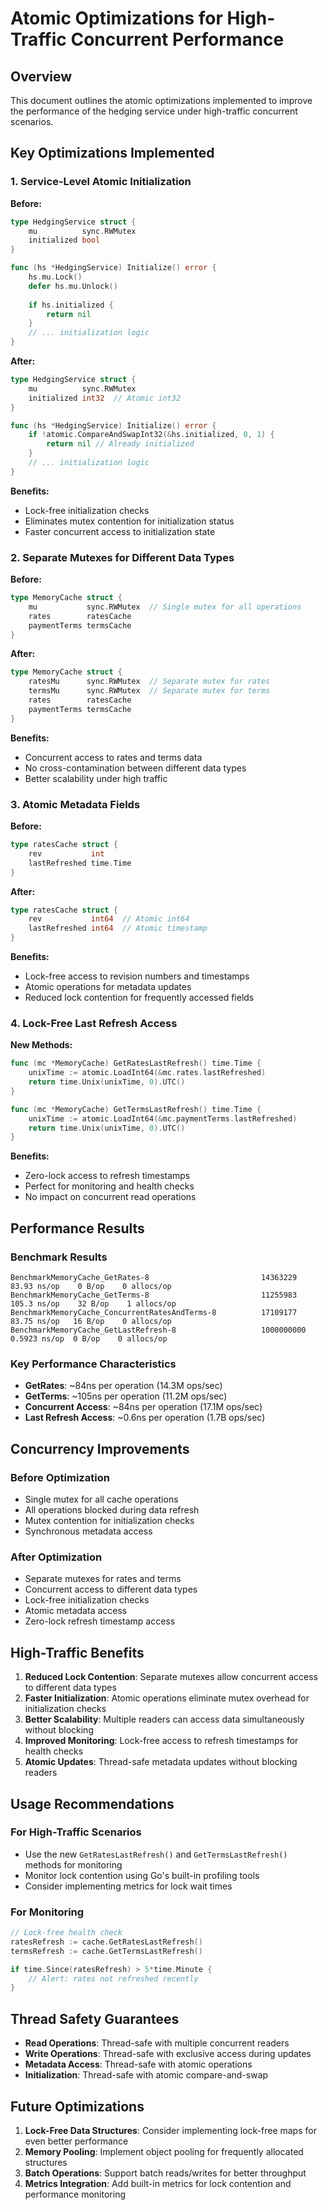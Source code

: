 # Atomic Optimizations for High-Traffic Concurrent Performance

## Overview
This document outlines the atomic optimizations implemented to improve the performance of the hedging service under high-traffic concurrent scenarios.

## Key Optimizations Implemented

### 1. Service-Level Atomic Initialization
**Before:**
```go
type HedgingService struct {
    mu          sync.RWMutex
    initialized bool
}

func (hs *HedgingService) Initialize() error {
    hs.mu.Lock()
    defer hs.mu.Unlock()
    
    if hs.initialized {
        return nil
    }
    // ... initialization logic
}
```

**After:**
```go
type HedgingService struct {
    mu          sync.RWMutex
    initialized int32  // Atomic int32
}

func (hs *HedgingService) Initialize() error {
    if !atomic.CompareAndSwapInt32(&hs.initialized, 0, 1) {
        return nil // Already initialized
    }
    // ... initialization logic
}
```

**Benefits:**
- Lock-free initialization checks
- Eliminates mutex contention for initialization status
- Faster concurrent access to initialization state

### 2. Separate Mutexes for Different Data Types
**Before:**
```go
type MemoryCache struct {
    mu           sync.RWMutex  // Single mutex for all operations
    rates        ratesCache
    paymentTerms termsCache
}
```

**After:**
```go
type MemoryCache struct {
    ratesMu      sync.RWMutex  // Separate mutex for rates
    termsMu      sync.RWMutex  // Separate mutex for terms
    rates        ratesCache
    paymentTerms termsCache
}
```

**Benefits:**
- Concurrent access to rates and terms data
- No cross-contamination between different data types
- Better scalability under high traffic

### 3. Atomic Metadata Fields
**Before:**
```go
type ratesCache struct {
    rev           int
    lastRefreshed time.Time
}
```

**After:**
```go
type ratesCache struct {
    rev           int64  // Atomic int64
    lastRefreshed int64  // Atomic timestamp
}
```

**Benefits:**
- Lock-free access to revision numbers and timestamps
- Atomic operations for metadata updates
- Reduced lock contention for frequently accessed fields

### 4. Lock-Free Last Refresh Access
**New Methods:**
```go
func (mc *MemoryCache) GetRatesLastRefresh() time.Time {
    unixTime := atomic.LoadInt64(&mc.rates.lastRefreshed)
    return time.Unix(unixTime, 0).UTC()
}

func (mc *MemoryCache) GetTermsLastRefresh() time.Time {
    unixTime := atomic.LoadInt64(&mc.paymentTerms.lastRefreshed)
    return time.Unix(unixTime, 0).UTC()
}
```

**Benefits:**
- Zero-lock access to refresh timestamps
- Perfect for monitoring and health checks
- No impact on concurrent read operations

## Performance Results

### Benchmark Results
```
BenchmarkMemoryCache_GetRates-8                         14363229    83.93 ns/op    0 B/op    0 allocs/op
BenchmarkMemoryCache_GetTerms-8                         11255983   105.3 ns/op    32 B/op    1 allocs/op
BenchmarkMemoryCache_ConcurrentRatesAndTerms-8          17109177    83.75 ns/op   16 B/op    0 allocs/op
BenchmarkMemoryCache_GetLastRefresh-8                   1000000000  0.5923 ns/op  0 B/op    0 allocs/op
```

### Key Performance Characteristics
- **GetRates**: ~84ns per operation (14.3M ops/sec)
- **GetTerms**: ~105ns per operation (11.2M ops/sec)
- **Concurrent Access**: ~84ns per operation (17.1M ops/sec)
- **Last Refresh Access**: ~0.6ns per operation (1.7B ops/sec)

## Concurrency Improvements

### Before Optimization
- Single mutex for all cache operations
- All operations blocked during data refresh
- Mutex contention for initialization checks
- Synchronous metadata access

### After Optimization
- Separate mutexes for rates and terms
- Concurrent access to different data types
- Lock-free initialization checks
- Atomic metadata access
- Zero-lock refresh timestamp access

## High-Traffic Benefits

1. **Reduced Lock Contention**: Separate mutexes allow concurrent access to different data types
2. **Faster Initialization**: Atomic operations eliminate mutex overhead for initialization checks
3. **Better Scalability**: Multiple readers can access data simultaneously without blocking
4. **Improved Monitoring**: Lock-free access to refresh timestamps for health checks
5. **Atomic Updates**: Thread-safe metadata updates without blocking readers

## Usage Recommendations

### For High-Traffic Scenarios
- Use the new `GetRatesLastRefresh()` and `GetTermsLastRefresh()` methods for monitoring
- Monitor lock contention using Go's built-in profiling tools
- Consider implementing metrics for lock wait times

### For Monitoring
```go
// Lock-free health check
ratesRefresh := cache.GetRatesLastRefresh()
termsRefresh := cache.GetTermsLastRefresh()

if time.Since(ratesRefresh) > 5*time.Minute {
    // Alert: rates not refreshed recently
}
```

## Thread Safety Guarantees

- **Read Operations**: Thread-safe with multiple concurrent readers
- **Write Operations**: Thread-safe with exclusive access during updates
- **Metadata Access**: Thread-safe with atomic operations
- **Initialization**: Thread-safe with atomic compare-and-swap

## Future Optimizations

1. **Lock-Free Data Structures**: Consider implementing lock-free maps for even better performance
2. **Memory Pooling**: Implement object pooling for frequently allocated structures
3. **Batch Operations**: Support batch reads/writes for better throughput
4. **Metrics Integration**: Add built-in metrics for lock contention and performance monitoring
